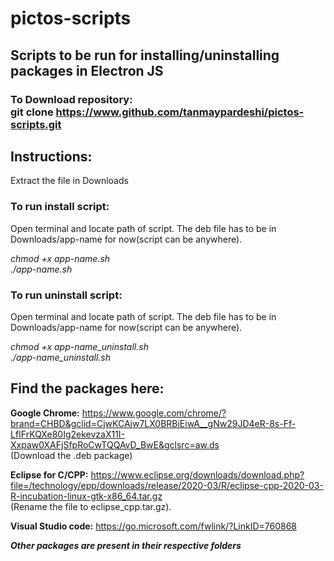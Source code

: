 # pictos-scripts
## Scripts to be run for installing/uninstalling packages in Electron JS

### To Download repository:<br> git clone https://www.github.com/tanmaypardeshi/pictos-scripts.git

## Instructions:

Extract the file in Downloads

### To run install script:
Open terminal and locate path of script. The deb file has to be in Downloads/app-name for now(script can be anywhere).

<i> chmod +x app-name.sh </i><br>
<i> ./app-name.sh </i>

### To run uninstall script:
Open terminal and locate path of script. The deb file has to be in Downloads/app-name for now(script can be anywhere).

<i>chmod +x app-name_uninstall.sh</i><br>
<i>./app-name_uninstall.sh</i>

## Find the packages here:<br>

<strong>Google Chrome:</strong> https://www.google.com/chrome/?brand=CHBD&gclid=CjwKCAjw7LX0BRBiEiwA__gNw29JD4eR-8s-Ff-LfIFrKQXe80Ig2ekevzaX11I-Xxpaw0XAFjSfpRoCwTQQAvD_BwE&gclsrc=aw.ds<br>
(Download the .deb package)<br>

<strong>Eclipse for C/CPP:</strong> https://www.eclipse.org/downloads/download.php?file=/technology/epp/downloads/release/2020-03/R/eclipse-cpp-2020-03-R-incubation-linux-gtk-x86_64.tar.gz<br>
(Rename the file to eclipse_cpp.tar.gz).<br>

<strong>Visual Studio code:</strong> https://go.microsoft.com/fwlink/?LinkID=760868<br>

<strong><i>Other packages are present in their respective folders</i></strong>






